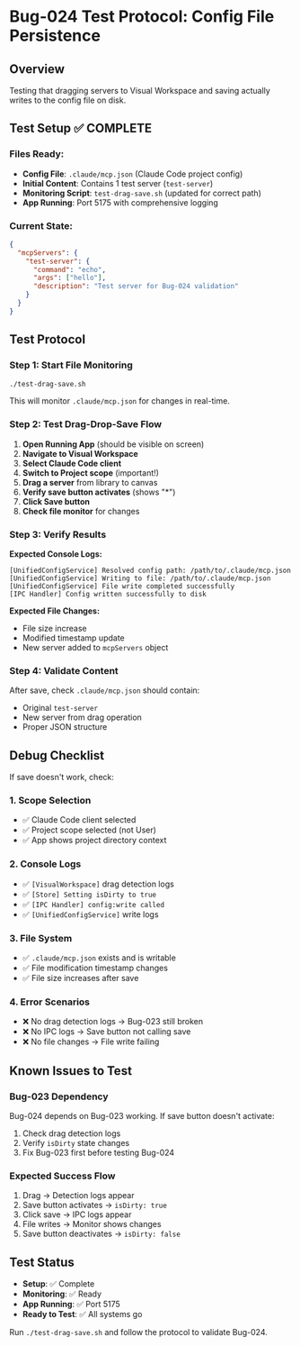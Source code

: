 # Bug-024 Test Protocol: Config File Persistence

## Overview
Testing that dragging servers to Visual Workspace and saving actually writes to the config file on disk.

## Test Setup ✅ COMPLETE

### Files Ready:
- **Config File**: `.claude/mcp.json` (Claude Code project config)
- **Initial Content**: Contains 1 test server (`test-server`)
- **Monitoring Script**: `test-drag-save.sh` (updated for correct path)
- **App Running**: Port 5175 with comprehensive logging

### Current State:
```json
{
  "mcpServers": {
    "test-server": {
      "command": "echo",
      "args": ["hello"],
      "description": "Test server for Bug-024 validation"
    }
  }
}
```

## Test Protocol

### Step 1: Start File Monitoring
```bash
./test-drag-save.sh
```
This will monitor `.claude/mcp.json` for changes in real-time.

### Step 2: Test Drag-Drop-Save Flow

1. **Open Running App** (should be visible on screen)
2. **Navigate to Visual Workspace**
3. **Select Claude Code client**
4. **Switch to Project scope** (important!)
5. **Drag a server** from library to canvas
6. **Verify save button activates** (shows "*")
7. **Click Save button**
8. **Check file monitor** for changes

### Step 3: Verify Results

**Expected Console Logs:**
```
[UnifiedConfigService] Resolved config path: /path/to/.claude/mcp.json
[UnifiedConfigService] Writing to file: /path/to/.claude/mcp.json
[UnifiedConfigService] File write completed successfully
[IPC Handler] Config written successfully to disk
```

**Expected File Changes:**
- File size increase
- Modified timestamp update
- New server added to `mcpServers` object

### Step 4: Validate Content

After save, check `.claude/mcp.json` should contain:
- Original `test-server`
- New server from drag operation
- Proper JSON structure

## Debug Checklist

If save doesn't work, check:

### 1. Scope Selection
- ✅ Claude Code client selected
- ✅ Project scope selected (not User)
- ✅ App shows project directory context

### 2. Console Logs
- ✅ `[VisualWorkspace]` drag detection logs
- ✅ `[Store] Setting isDirty to true`
- ✅ `[IPC Handler] config:write called`
- ✅ `[UnifiedConfigService]` write logs

### 3. File System
- ✅ `.claude/mcp.json` exists and is writable
- ✅ File modification timestamp changes
- ✅ File size increases after save

### 4. Error Scenarios
- ❌ No drag detection logs → Bug-023 still broken
- ❌ No IPC logs → Save button not calling save
- ❌ No file changes → File write failing

## Known Issues to Test

### Bug-023 Dependency
Bug-024 depends on Bug-023 working. If save button doesn't activate:
1. Check drag detection logs
2. Verify `isDirty` state changes
3. Fix Bug-023 first before testing Bug-024

### Expected Success Flow
1. Drag → Detection logs appear
2. Save button activates → `isDirty: true`
3. Click save → IPC logs appear
4. File writes → Monitor shows changes
5. Save button deactivates → `isDirty: false`

## Test Status

- **Setup**: ✅ Complete
- **Monitoring**: ✅ Ready
- **App Running**: ✅ Port 5175
- **Ready to Test**: ✅ All systems go

Run `./test-drag-save.sh` and follow the protocol to validate Bug-024.